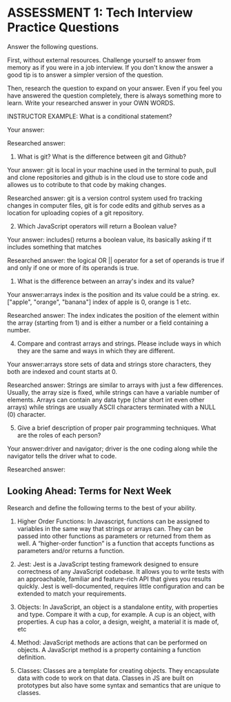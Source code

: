 # ASSESSMENT 1: Tech Interview Practice Questions

Answer the following questions.

First, without external resources. Challenge yourself to answer from memory as if you were in a job interview. If you don't know the answer a good tip is to answer a simpler version of the question.

Then, research the question to expand on your answer. Even if you feel you have answered the question completely, there is always something more to learn. Write your researched answer in your OWN WORDS.

INSTRUCTOR EXAMPLE: What is a conditional statement?

Your answer:

Researched answer:

1. What is git? What is the difference between git and Github?

Your answer: git is local in your machine used in the terminal to push, pull and clone repositories and github is in the cloud use to store code and allowes us to cotribute to that code by making changes.

Researched answer: git is a version control system used fro tracking changes in computer files, git is for code edits and github serves as a location for uploading copies of a git repository.

2. Which JavaScript operators will return a Boolean value?

Your answer: includes() returns a boolean value, its basically asking if tt includes something that matches 

Researched answer: the logical OR || operator for a set of operands is true if and only if one or more of its operands is true.

1. What is the difference between an array's index and its value?

Your answer:arrays index is the position and its value could be a string. ex. ["apple", "orange", "banana"] index of apple is 0, orange is 1 etc.

Researched answer:
The index indicates the position of the element within the array (starting from 1) and is either a number or a field containing a number.

4. Compare and contrast arrays and strings. Please include ways in which they are the same and ways in which they are different.

Your answer:arrays store sets of data and strings store characters, they both are indexed and count starts at 0.

Researched answer:
Strings are similar to arrays with just a few differences. Usually, the array size is fixed, while strings can have a variable number of elements. Arrays can contain any data type (char short int even other arrays) while strings are usually ASCII characters terminated with a NULL (0) character.

5. Give a brief description of proper pair programming techniques. What are the roles of each person?

Your answer:driver and navigator; driver is the one coding along while the navigator tells the driver what to code.

Researched answer:

## Looking Ahead: Terms for Next Week

Research and define the following terms to the best of your ability.

1. Higher Order Functions:
In Javascript, functions can be assigned to variables in the same way that strings or arrays can. They can be passed into other functions as parameters or returned from them as well. A “higher-order function” is a function that accepts functions as parameters and/or returns a function.

2. Jest: 
Jest is a JavaScript testing framework designed to ensure correctness of any JavaScript codebase. It allows you to write tests with an approachable, familiar and feature-rich API that gives you results quickly. Jest is well-documented, requires little configuration and can be extended to match your requirements.

3. Objects:
In JavaScript, an object is a standalone entity, with properties and type. Compare it with a cup, for example. A cup is an object, with properties. A cup has a color, a design, weight, a material it is made of, etc

4. Method:
JavaScript methods are actions that can be performed on objects. A JavaScript method is a property containing a function definition.

5. Classes:
Classes are a template for creating objects. They encapsulate data with code to work on that data. Classes in JS are built on prototypes but also have some syntax and semantics that are unique to classes.